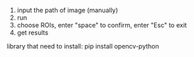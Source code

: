 1. input the path of image (manually)
2. run
3. choose ROIs, enter "space" to confirm, enter "Esc" to exit
4. get results

library that need to install:
pip install opencv-python
